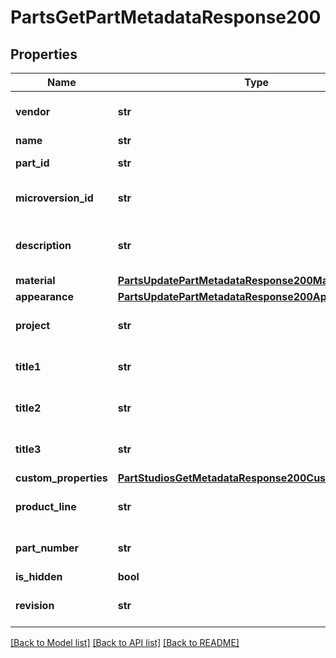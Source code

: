# PartsGetPartMetadataResponse200

## Properties
Name | Type | Description | Notes
------------ | ------------- | ------------- | -------------
**vendor** | **str** | Part vendor (user-specified) | [optional] 
**name** | **str** | Part name | [optional] 
**part_id** | **str** | Deterministic part ID | [optional] 
**microversion_id** | **str** | Document microversion ID | [optional] 
**description** | **str** | Part description (user-specified) | [optional] 
**material** | [**PartsUpdatePartMetadataResponse200Material**](PartsUpdatePartMetadataResponse200Material.md) |  | [optional] 
**appearance** | [**PartsUpdatePartMetadataResponse200Appearance**](PartsUpdatePartMetadataResponse200Appearance.md) |  | [optional] 
**project** | **str** | Part project (user-specified) | [optional] 
**title1** | **str** | Part title 1 (user-specified) | [optional] 
**title2** | **str** | Part title 2 (user-specified) | [optional] 
**title3** | **str** | Part title 3 (user-specified) | [optional] 
**custom_properties** | [**PartStudiosGetMetadataResponse200CustomProperties**](PartStudiosGetMetadataResponse200CustomProperties.md) |  | [optional] 
**product_line** | **str** | Part product line (user-specified) | [optional] 
**part_number** | **str** | Part number (user-specified) | [optional] 
**is_hidden** | **bool** | Part visibility | [optional] 
**revision** | **str** | Part revision (user-specified) | [optional] 

[[Back to Model list]](../README.md#documentation-for-models) [[Back to API list]](../README.md#documentation-for-api-endpoints) [[Back to README]](../README.md)


